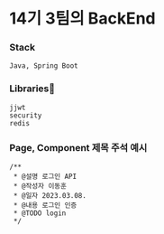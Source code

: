 # 14기 3팀의 BackEnd

### Stack
```
Java, Spring Boot
```

### Libraries🌿
```
jjwt
security
redis
```

### Page, Component 제목 주석 예시
```
/**
 * @설명 로그인 API
 * @작성자 이동훈
 * @일자 2023.03.08.
 * @내용 로그인 인증
 * @TODO login
 */
```
